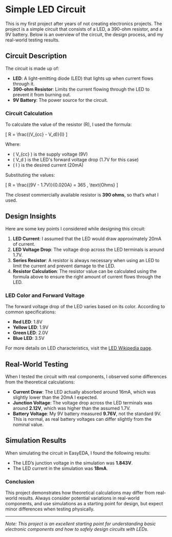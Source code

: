 # Simple LED Circuit

This is my first project after years of not creating electronics projects. The project is a simple circuit that consists of a LED, a 390-ohm resistor, and a 9V battery. Below is an overview of the circuit, the design process, and my real-world testing results.

## Circuit Description

The circuit is made up of:

- **LED**: A light-emitting diode (LED) that lights up when current flows through it.
- **390-ohm Resistor**: Limits the current flowing through the LED to prevent it from burning out.
- **9V Battery**: The power source for the circuit.

### Circuit Calculation

To calculate the value of the resistor (R), I used the formula:

\[
R = \frac{(V_{cc} - V_d)}{I}
\]

Where:
- \( V_{cc} \) is the supply voltage (9V)
- \( V_d \) is the LED's forward voltage drop (1.7V for this case)
- \( I \) is the desired current (20mA)

Substituting the values:

\[
R = \frac{(9V - 1.7V)}{0.020A} = 365 \, \text{Ohms}
\]

The closest commercially available resistor is **390 ohms**, so that’s what I used.

## Design Insights

Here are some key points I considered while designing this circuit:

1. **LED Current**: I assumed that the LED would draw approximately 20mA of current.
2. **LED Voltage Drop**: The voltage drop across the LED terminals is around 1.7V.
3. **Series Resistor**: A resistor is always necessary when using an LED to limit the current and prevent damage to the LED.
4. **Resistor Calculation**: The resistor value can be calculated using the formula above to ensure the right amount of current flows through the LED.

### LED Color and Forward Voltage

The forward voltage drop of the LED varies based on its color. According to common specifications:

- **Red LED**: 1.8V
- **Yellow LED**: 1.9V
- **Green LED**: 2.0V
- **Blue LED**: 3.5V

For more details on LED characteristics, visit the [LED Wikipedia page](https://it.wikipedia.org/wiki/LED).

## Real-World Testing

When I tested the circuit with real components, I observed some differences from the theoretical calculations:

- **Current Draw**: The LED actually absorbed around 16mA, which was slightly lower than the 20mA I expected.
- **Junction Voltage**: The voltage drop across the LED terminals was around **2.12V**, which was higher than the assumed 1.7V.
- **Battery Voltage**: My 9V battery measured **9.76V**, not the standard 9V. This is normal, as real battery voltages can differ slightly from the nominal value.

## Simulation Results

When simulating the circuit in EasyEDA, I found the following results:

- The LED’s junction voltage in the simulation was **1.843V**.
- The LED current in the simulation was **18mA**.

### Conclusion

This project demonstrates how theoretical calculations may differ from real-world results. Always consider potential variations in real-world components, and use simulations as a starting point for design, but expect minor differences when testing physically.

---
*Note: This project is an excellent starting point for understanding basic electronic components and how to safely design circuits with LEDs.*
